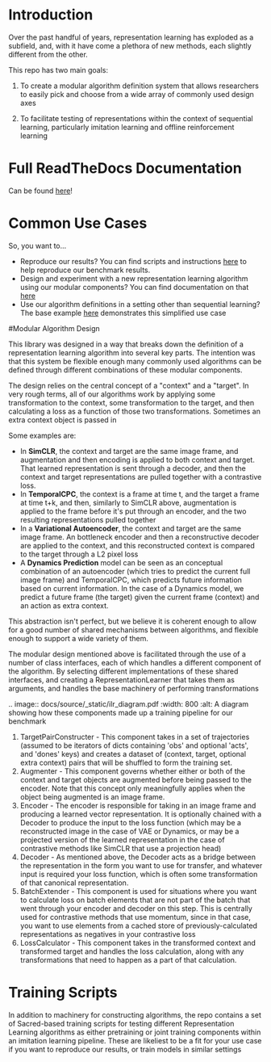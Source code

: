 # Introduction

Over the past handful of years, representation learning has exploded as
a subfield, and, with it have come a plethora of new methods, each
slightly different from the other.

This repo has two main goals:

1) To create a modular algorithm definition system that allows
   researchers to easily pick and choose from a wide array of commonly
   used design axes

2) To facilitate testing of representations within the context of
   sequential learning, particularly imitation learning and offline
   reinforcement learning


# Full ReadTheDocs Documentation

Can be found [here](https://il-representations.readthedocs.io/en/latest/index.html)! 

# Common Use Cases

So, you want to...


- Reproduce our results? You can find scripts and instructions [here](https://il-representations.readthedocs.io/en/latest/reproduction_scripts.html#reproduction) to help reproduce our benchmark results.
- Design and experiment with a new representation learning algorithm using our modular components?
  You can find documentation on that [here](https://il-representations.readthedocs.io/en/latest/representation_learner_usage.html#define-new)
- Use our algorithm definitions in a setting other than sequential learning? The base example
  [here](https://il-representations.readthedocs.io/en/latest/representation_learner_usage.html#pre-defined) demonstrates this
  simplified use case


#Modular Algorithm Design

This library was designed in a way that breaks down the definition of a
representation learning algorithm into several key parts. The intention
was that this system be flexible enough many commonly used algorithms
can be defined through different combinations of these modular
components.

The design relies on the central concept of a "context" and a "target".
In very rough terms, all of our algorithms work by applying some
transformation to the context, some transformation to the target, and
then calculating a loss as a function of those two transformations.
Sometimes an extra context object is passed in

Some examples are:

- In **SimCLR**, the context and target are the same image frame, and augmentation and then encoding is
  applied to both context and target. That learned representation is sent through a decoder, and then
  the context and target representations are pulled together with a contrastive loss.
- In **TemporalCPC**, the context is a frame at time t, and the target a frame at time t+k, and
  then, similarly to SimCLR above, augmentation is applied to the frame before it's put through an
  encoder, and the two resulting representations pulled together
- In a **Variational Autoencoder**, the context and target are the same image frame. An bottleneck encoder
  and then a reconstructive decoder are applied to the context, and this reconstructed context is compared
  to the target through a L2 pixel loss
- A **Dynamics Prediction** model can be seen as an conceptual combination of an autoencoder
  (which tries to predict the current full image frame) and TemporalCPC, which predicts future information
  based on current information. In the case of a Dynamics model, we predict a future frame (the target)
  given the current frame (context) and an action as extra context.

This abstraction isn't perfect, but we believe it is coherent enough to
allow for a good number of shared mechanisms between algorithms, and
flexible enough to support a wide variety of them.

The modular design mentioned above is facilitated through the use of a
number of class interfaces, each of which handles a different component
of the algorithm. By selecting different implementations of these shared
interfaces, and creating a RepresentationLearner that takes them as
arguments, and handles the base machinery of performing transformations

.. image:: docs/source/_static/ilr_diagram.pdf
  :width: 800
  :alt: A diagram showing how these components made up a training pipeline for our benchmark

1) TargetPairConstructer - This component takes in a set of trajectories
   (assumed to be iterators of dicts containing 'obs' and optional 'acts',
   and 'dones' keys) and creates a dataset of (context, target, optional extra
   context) pairs that will be shuffled to form the training set.
2) Augmenter - This component governs whether either or both of the
   context and target objects are augmented before being passed to the
   encoder. Note that this concept only meaningfully applies when the
   object being augmented is an image frame.
3) Encoder - The encoder is responsible for taking in an image frame and
   producing a learned vector representation. It is optionally chained
   with a Decoder to produce the input to the loss function (which may
   be a reconstructed image in the case of VAE or Dynamics, or may be a
   projected version of the learned representation in the case of
   contrastive methods like SimCLR that use a projection head)
4) Decoder - As mentioned above, the Decoder acts as a bridge between
   the representation in the form you want to use for transfer, and
   whatever input is required your loss function, which is often some
   transformation of that canonical representation.
5) BatchExtender - This component is used for situations where you want
   to calculate loss on batch elements that are not part of the batch
   that went through your encoder and decoder on this step. This is
   centrally used for contrastive methods that use momentum, since in
   that case, you want to use elements from a cached store of
   previously-calculated representations as negatives in your
   contrastive loss
6) LossCalculator - This component takes in the transformed context and
   transformed target and handles the loss calculation, along with any
   transformations that need to happen as a part of that calculation.



# Training Scripts

In addition to machinery for constructing algorithms, the repo contains a set of Sacred-based training scripts for
testing different Representation Learning algorithms as either pretraining or joint training components within an
imitation learning pipeline. These are likeliest to be a fit for your use case if you want to reproduce our results,
or train models in similar settings
